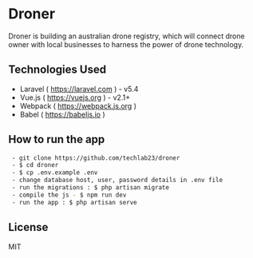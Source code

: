 # Droner

Droner is building an australian drone registry, which will connect drone owner with local businesses to harness the power of drone technology.

## Technologies Used

 - Laravel ( https://laravel.com ) - v5.4
 - Vue.js ( https://vuejs.org ) - v2.1+
 - Webpack ( https://webpack.js.org )
 - Babel ( https://babeljs.io ) 

## How to run the app

```sh
 - git clone https://github.com/techlab23/droner
 - $ cd droner
 - $ cp .env.example .env
 - change database host, user, password details in .env file
 - run the migrations : $ php artisan migrate
 - compile the js - $ npm run dev
 - run the app : $ php artisan serve  
```

License
----
MIT